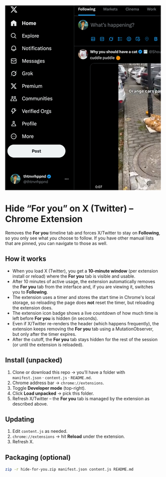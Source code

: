 ![Hide For You Extension](hide-for-you.png)

# Hide “For you” on X (Twitter) – Chrome Extension

Removes the **For you** timeline tab and forces X/Twitter to stay on **Following**, so you only see what *you* choose to follow. If you have other manual lists that are pinned, you can navigate to those as well.

## How it works

- When you load X (Twitter), you get a **10-minute window** (per extension install or reload) where the **For you** tab is visible and usable.
- After 10 minutes of active usage, the extension automatically removes the **For you** tab from the interface and, if you are viewing it, switches you to **Following**.
- The extension uses a timer and stores the start time in Chrome's local storage, so reloading the page does **not** reset the timer, but reloading the extension does.
- The extension icon badge shows a live countdown of how much time is left before **For you** is hidden (in seconds).
- Even if X/Twitter re-renders the header (which happens frequently), the extension keeps removing the **For you** tab using a MutationObserver, but only after the timer expires.
- After the cutoff, the **For you** tab stays hidden for the rest of the session (or until the extension is reloaded).

## Install (unpacked)

1. Clone or download this repo → you’ll have a folder with  
   `manifest.json` · `content.js` · `README.md`.
2. Chrome address bar → `chrome://extensions`.
3. Toggle **Developer mode** (top-right).
4. Click **Load unpacked** → pick this folder.
5. Refresh X/Twitter – the **For you** tab is managed by the extension as described above.

## Updating

1. Edit `content.js` as needed.
2. `chrome://extensions` → hit **Reload** under the extension.
3. Refresh X.

## Packaging (optional)

```bash
zip -r hide-for-you.zip manifest.json content.js README.md
```

